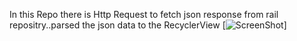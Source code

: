 In this Repo there is Http Request to fetch json response from rail repositry..parsed the json data to the RecyclerView
[![ScreenShot](./screenshots/progress.jpg)]
